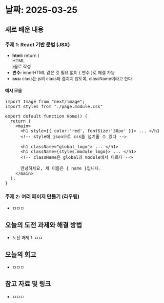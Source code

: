 # 날짜: 2025-03-25

## 새로 배운 내용
### 주제 1: React 기반 문법 (JSX)
- **html:** return (<main> HTML </main>)꼴로 작성
- **변수:** innerHTML 같은 것 필요 없이 { 변수 }로 해결 가능
- **css:** class는 js의 class와 겹치지 않도록, className이라고 한다

#### 예시 모음
<pre>
import Image from "next/image";
import styles from "./page.module.css"
  
export default function Home() {
  return (
    &lt;main&gt;
      &lt;h1 style={{ color:'red', fontSize:'30px' }}&gt ... &lt;/h1&gt;
      &lt;!-- style에 json으로 css를 넘겨줄 수 있다 --&gt
  
      &lt;h1 className="global_logo"&gt ... &lt;/h1&gt;
      &lt;h1 className={styles.module_logo}&gt ... &lt;/h1&gt;
      &lt;!-- className은 global과 module에서 다르다 --&gt
      
      안녕하세요, 제 이름은 { name }입니다.
    &lt;/main&gt;
  );
}
</pre>



### 주제 2: 여러 페이지 만들기 (라우팅)
- ㅁㅁㅁ

## 오늘의 도전 과제와 해결 방법
- 도전 과제 1: ㅁㅁ

## 오늘의 회고
- ㅁㅁㅁ
  
## 참고 자료 및 링크
- ㅁㅁㅁ
